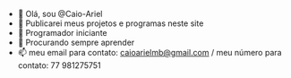 - 👋 Olá, sou @Caio-Ariel
- 👀 Publicarei meus projetos e programas neste site
- 🌱 Programador iniciante
- 💞️ Procurando sempre aprender
- 📫 meu email para contato: caioarielmb@gmail.com / meu número para contato: 77 981275751

<!---
Caio-Ariel/Caio-Ariel is a ✨ special ✨ repository because its `README.md` (this file) appears on your GitHub profil
You can click the Preview link to take a look at your changes.
--->
